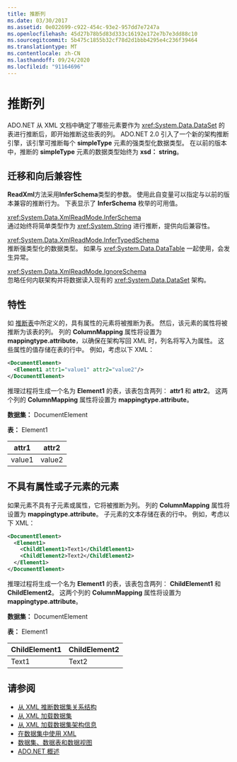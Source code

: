 ```yaml
---
title: 推断列
ms.date: 03/30/2017
ms.assetid: 0e022699-c922-454c-93e2-957dd7e7247a
ms.openlocfilehash: 45d27b78b5d83d333c16192e172e7b7e3dd88c10
ms.sourcegitcommit: 5b475c1855b32cf78d2d1bbb4295e4c236f39464
ms.translationtype: MT
ms.contentlocale: zh-CN
ms.lasthandoff: 09/24/2020
ms.locfileid: "91164696"
---
```

# <a name="inferring-columns"></a>推断列

ADO.NET 从 XML 文档中确定了哪些元素要作为 <xref:System.Data.DataSet> 的表进行推断后，即开始推断这些表的列。 ADO.NET 2.0 引入了一个新的架构推断引擎，该引擎可推断每个 **simpleType** 元素的强类型化数据类型。 在以前的版本中，推断的 **simpleType** 元素的数据类型始终为 **xsd： string**。  
  
## <a name="migration-and-backward-compatibility"></a>迁移和向后兼容性  

 **ReadXml**方法采用**InferSchema**类型的参数。 使用此自变量可以指定与以前的版本兼容的推断行为。 下表显示了 **InferSchema** 枚举的可用值。  
  
 <xref:System.Data.XmlReadMode.InferSchema>  
 通过始终将简单类型作为 <xref:System.String> 进行推断，提供向后兼容性。  
  
 <xref:System.Data.XmlReadMode.InferTypedSchema>  
 推断强类型化的数据类型。 如果与 <xref:System.Data.DataTable> 一起使用，会发生异常。  
  
 <xref:System.Data.XmlReadMode.IgnoreSchema>  
 忽略任何内联架构并将数据读入现有的 <xref:System.Data.DataSet> 架构。  
  
## <a name="attributes"></a>特性  

 如 [推断表](inferring-tables.md)中所定义的，具有属性的元素将被推断为表。 然后，该元素的属性将被推断为该表的列。 列的 **ColumnMapping** 属性将设置为 **mappingtype.attribute**，以确保在架构写回 XML 时，列名将写入为属性。 这些属性的值存储在表的行中。 例如，考虑以下 XML：  
  
```xml  
<DocumentElement>  
  <Element1 attr1="value1" attr2="value2"/>  
</DocumentElement>  
```  
  
 推理过程将生成一个名为 **Element1** 的表，该表包含两列： **attr1** 和 **attr2**。 这两个列的 **ColumnMapping** 属性将设置为 **mappingtype.attribute**。  
  
 **数据集：** DocumentElement  
  
 **表：** Element1  
  
|attr1|attr2|  
|-----------|-----------|  
|value1|value2|  
  
## <a name="elements-without-attributes-or-child-elements"></a>不具有属性或子元素的元素  

 如果元素不具有子元素或属性，它将被推断为列。 列的 **ColumnMapping** 属性将设置为 **mappingtype.attribute**。 子元素的文本存储在表的行中。 例如，考虑以下 XML：  
  
```xml  
<DocumentElement>  
  <Element1>  
    <ChildElement1>Text1</ChildElement1>  
    <ChildElement2>Text2</ChildElement2>  
  </Element1>  
</DocumentElement>  
```  
  
 推理过程将生成一个名为 **Element1** 的表，该表包含两列： **ChildElement1** 和 **ChildElement2**。 这两个列的 **ColumnMapping** 属性将设置为 **mappingtype.attribute**。  
  
 **数据集：** DocumentElement  
  
 **表：** Element1  
  
|ChildElement1|ChildElement2|  
|-------------------|-------------------|  
|Text1|Text2|  
  
## <a name="see-also"></a>请参阅

- [从 XML 推断数据集关系结构](inferring-dataset-relational-structure-from-xml.md)
- [从 XML 加载数据集](loading-a-dataset-from-xml.md)
- [从 XML 加载数据集架构信息](loading-dataset-schema-information-from-xml.md)
- [在数据集中使用 XML](using-xml-in-a-dataset.md)
- [数据集、数据表和数据视图](index.md)
- [ADO.NET 概述](../ado-net-overview.md)
